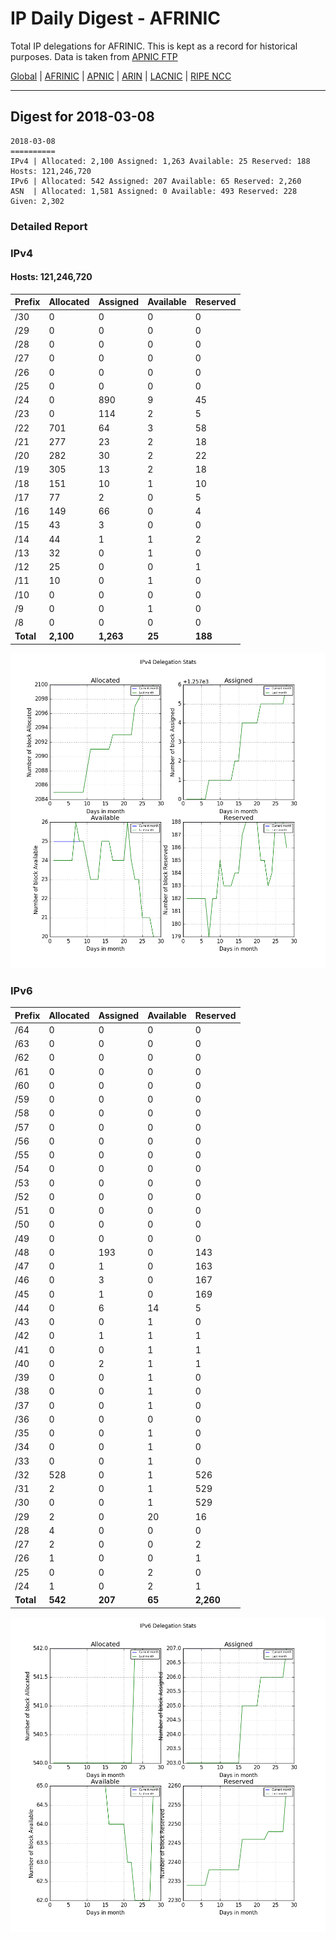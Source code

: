 # IP Daily Digest - AFRINIC

Total IP delegations for AFRINIC. This is kept as a record for historical purposes. Data is taken from [APNIC FTP](https://ftp.apnic.net/)

[Global](https://github.com/csmets/IP-Daily-Digest) | [AFRINIC](https://github.com/csmets/IP-Daily-Digest/tree/master/archives/AFRINIC) | [APNIC](https://github.com/csmets/IP-Daily-Digest/tree/master/archives/APNIC) | [ARIN](https://github.com/csmets/IP-Daily-Digest/tree/master/archives/ARIN) | [LACNIC](https://github.com/csmets/IP-Daily-Digest/tree/master/archives/LACNIC) | [RIPE NCC](https://github.com/csmets/IP-Daily-Digest/tree/master/archives/RIPE_NCC)

---

## Digest for 2018-03-08
```
2018-03-08
==========
IPv4 | Allocated: 2,100 Assigned: 1,263 Available: 25 Reserved: 188 Hosts: 121,246,720
IPv6 | Allocated: 542 Assigned: 207 Available: 65 Reserved: 2,260
ASN  | Allocated: 1,581 Assigned: 0 Available: 493 Reserved: 228 Given: 2,302
```

### Detailed Report

### IPv4

#### Hosts: **121,246,720**

| Prefix | Allocated | Assigned | Available | Reserved |
| ----- | ----- | ----- | ----- | ----- |
| /30 | 0 | 0 | 0 | 0 |
| /29 | 0 | 0 | 0 | 0 |
| /28 | 0 | 0 | 0 | 0 |
| /27 | 0 | 0 | 0 | 0 |
| /26 | 0 | 0 | 0 | 0 |
| /25 | 0 | 0 | 0 | 0 |
| /24 | 0 | 890 | 9 | 45 |
| /23 | 0 | 114 | 2 | 5 |
| /22 | 701 | 64 | 3 | 58 |
| /21 | 277 | 23 | 2 | 18 |
| /20 | 282 | 30 | 2 | 22 |
| /19 | 305 | 13 | 2 | 18 |
| /18 | 151 | 10 | 1 | 10 |
| /17 | 77 | 2 | 0 | 5 |
| /16 | 149 | 66 | 0 | 4 |
| /15 | 43 | 3 | 0 | 0 |
| /14 | 44 | 1 | 1 | 2 |
| /13 | 32 | 0 | 1 | 0 |
| /12 | 25 | 0 | 0 | 1 |
| /11 | 10 | 0 | 1 | 0 |
| /10 | 0 | 0 | 0 | 0 |
| /9 | 0 | 0 | 1 | 0 |
| /8 | 0 | 0 | 0 | 0 |
| **Total** | **2,100** | **1,263** | **25** | **188** |

![ipv4-stats](ipv4-figure.png)

### IPv6

| Prefix | Allocated | Assigned | Available | Reserved |
| ----- | ----- | ----- | ----- | ----- |
| /64 | 0 | 0 | 0 | 0 |
| /63 | 0 | 0 | 0 | 0 |
| /62 | 0 | 0 | 0 | 0 |
| /61 | 0 | 0 | 0 | 0 |
| /60 | 0 | 0 | 0 | 0 |
| /59 | 0 | 0 | 0 | 0 |
| /58 | 0 | 0 | 0 | 0 |
| /57 | 0 | 0 | 0 | 0 |
| /56 | 0 | 0 | 0 | 0 |
| /55 | 0 | 0 | 0 | 0 |
| /54 | 0 | 0 | 0 | 0 |
| /53 | 0 | 0 | 0 | 0 |
| /52 | 0 | 0 | 0 | 0 |
| /51 | 0 | 0 | 0 | 0 |
| /50 | 0 | 0 | 0 | 0 |
| /49 | 0 | 0 | 0 | 0 |
| /48 | 0 | 193 | 0 | 143 |
| /47 | 0 | 1 | 0 | 163 |
| /46 | 0 | 3 | 0 | 167 |
| /45 | 0 | 1 | 0 | 169 |
| /44 | 0 | 6 | 14 | 5 |
| /43 | 0 | 0 | 1 | 0 |
| /42 | 0 | 1 | 1 | 1 |
| /41 | 0 | 0 | 1 | 1 |
| /40 | 0 | 2 | 1 | 1 |
| /39 | 0 | 0 | 1 | 0 |
| /38 | 0 | 0 | 1 | 0 |
| /37 | 0 | 0 | 1 | 0 |
| /36 | 0 | 0 | 0 | 0 |
| /35 | 0 | 0 | 1 | 0 |
| /34 | 0 | 0 | 1 | 0 |
| /33 | 0 | 0 | 1 | 0 |
| /32 | 528 | 0 | 1 | 526 |
| /31 | 2 | 0 | 1 | 529 |
| /30 | 0 | 0 | 1 | 529 |
| /29 | 2 | 0 | 20 | 16 |
| /28 | 4 | 0 | 0 | 0 |
| /27 | 2 | 0 | 0 | 2 |
| /26 | 1 | 0 | 0 | 1 |
| /25 | 0 | 0 | 2 | 0 |
| /24 | 1 | 0 | 2 | 1 |
| **Total** | **542** | **207** | **65** | **2,260** |

![ipv6-stats](ipv6-figure.png)